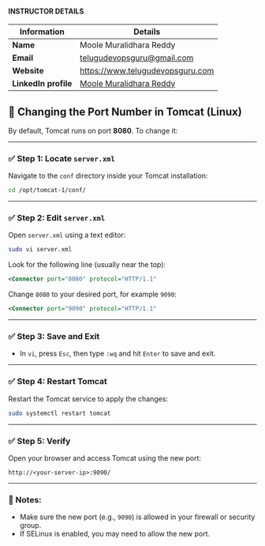 #### INSTRUCTOR DETAILS

|  Information             | Details                                                                      |
|----------------------    |------------------------------------------------------------------------------|
| **Name**                 | Moole Muralidhara Reddy                                                      |
| **Email**                | telugudevopsguru@gmail.com                                                |
| **Website**              | https://www.telugudevopsguru.com               |
| **LinkedIn profile**     | [Moole Muralidhara Reddy](https://www.linkedin.com/in/moole-muralidhara-reddy) |

## 🔧 Changing the Port Number in Tomcat (Linux)

By default, Tomcat runs on port **8080**. To change it:

---

### ✅ **Step 1: Locate `server.xml`**

Navigate to the `conf` directory inside your Tomcat installation:
```bash
cd /opt/tomcat-1/conf/
```

---

### ✅ **Step 2: Edit `server.xml`**

Open `server.xml` using a text editor:
```bash
sudo vi server.xml
```

Look for the following line (usually near the top):
```xml
<Connector port="8080" protocol="HTTP/1.1"
```

Change `8080` to your desired port, for example `9090`:
```xml
<Connector port="9090" protocol="HTTP/1.1"
```

---

### ✅ **Step 3: Save and Exit**

- In `vi`, press `Esc`, then type `:wq` and hit `Enter` to save and exit.

---

### ✅ **Step 4: Restart Tomcat**

Restart the Tomcat service to apply the changes:
```bash
sudo systemctl restart tomcat
```

---

### ✅ **Step 5: Verify**

Open your browser and access Tomcat using the new port:
```
http://<your-server-ip>:9090/
```

---

### 📝 Notes:
- Make sure the new port (e.g., `9090`) is allowed in your firewall or security group.
- If SELinux is enabled, you may need to allow the new port.
